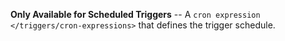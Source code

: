 **Only Available for Scheduled Triggers** -- A
`cron expression </triggers/cron-expressions>` that defines the trigger
schedule.
